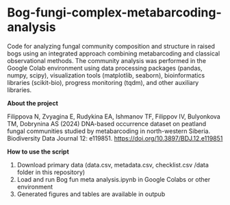# Bog-fungi-complex-metabarcoding-analysis
Code for analyzing fungal community composition and structure in raised bogs using an integrated approach combining metabarcoding and classical observational methods.
The community analysis was performed in the Google Colab environment using data processing packages (pandas, numpy, scipy), visualization tools (matplotlib, seaborn), bioinformatics libraries (scikit-bio), progress monitoring (tqdm), and other auxiliary libraries.

**About the project**

Filippova N, Zvyagina E, Rudykina EA, Ishmanov TF, Filippov IV, Bulyonkova TM, Dobrynina AS (2024) DNA-based occurrence dataset on peatland fungal communities studied by metabarcoding in north-western Siberia. Biodiversity Data Journal 12: e119851. https://doi.org/10.3897/BDJ.12.e119851

**How to use the script**
1) Download primary data (data.csv, metadata.csv, checklist.csv /data folder in this repository)
2) Load and run Bog fun meta analysis.ipynb in Google Colabs or other environment
3) Generated figures and tables are available in outpub
